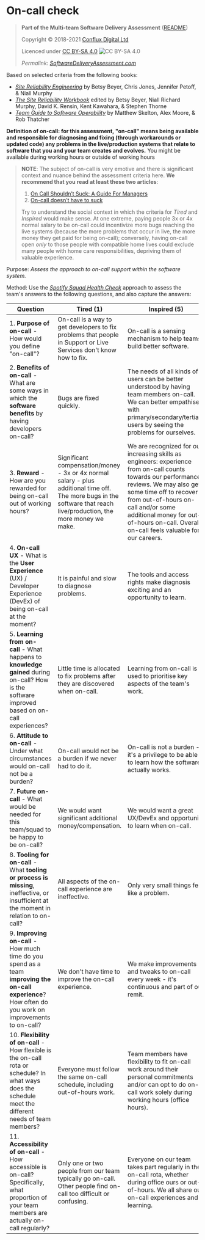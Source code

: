 # On-call check

> **Part of the Multi-team Software Delivery Assessment** ([README](README.md))
> 
> Copyright © 2018-2021 [Conflux Digital Ltd](https://confluxdigital.net/)
> 
> Licenced under [CC BY-SA 4.0](https://creativecommons.org/licenses/by-sa/4.0/) ![CC BY-SA 4.0](https://licensebuttons.net/l/by-sa/3.0/88x31.png)
>
> _Permalink: [SoftwareDeliveryAssessment.com](http://SoftwareDeliveryAssessment.com/)_ 

Based on selected criteria from the following books:

* [_Site Reliability Engineering_](https://sre.google/sre-book/table-of-contents/) by Betsy Beyer, Chris Jones, Jennifer Petoff, & Niall Murphy
* [_The Site Reliability Workbook_](https://sre.google/workbook/table-of-contents/) edited by Betsy Beyer, Niall Richard Murphy, David K. Rensin, Kent Kawahara, & Stephen Thorne
* [_Team Guide to Software Operability_](http://operabilitybook.com/) by Matthew Skelton, Alex Moore, & Rob Thatcher

**Definition of on-call: for this assessment, "on-call" means being available and responsible for diagnosing and fixing (through workarounds or updated code) any problems in the live/production systems that relate to software that you and your team creates and evolves.** You might be available during working hours or outside of working hours

> **NOTE**: The subject of on-call is very emotive and there is significant context and nuance behind the assessment criteria here. **We recommend that you read at least these two articles**:
>
> 1. [On Call Shouldn’t Suck: A Guide For Managers](https://charity.wtf/2020/10/03/on-call-shouldnt-suck-a-guide-for-managers/)
> 2. [On-call doesn’t have to suck](https://copyconstruct.medium.com/on-call-b0bd8c5ea4e0)
>
> Try to understand the social context in which the criteria for _Tired_ and _Inspired_ would make sense. At one extreme, paying people 3x or 4x normal salary to be on-call could incentivize more bugs reaching the live systems (because the more problems that occur in live, the more money they get paid for being on-call); conversely, having on-call open _only_ to those people with compatible home lives could exclude many people with home care responsibilities, depriving them of valuable experience. 

Purpose: *Assess the approach to on-call support within the software system.* 

Method: Use the [*Spotify Squad Health Check*](https://labs.spotify.com/2014/09/16/squad-health-check-model/) approach to assess the team's answers to the following questions, and also capture the answers:

| **Question**                                                                                                                                                                           | **Tired (1)**                                                                    | **Inspired (5)**                                                                                                                                                                                                                     |
| -------------------------------------------------------------------------------------------------------------------------------------------------------------------------------------- | -------------------------------------------------------------------------------- | ------------------------------------------------------------------------------------------------------------------------------------------------------------------------------------------------------------------------------------ |
| 1\. **Purpose of on-call** - How would you define "on-call"?                                                                    | On-call is a way to get developers to fix problems that people in Support or Live Services don't know how to fix.                           | On-call is a sensing mechanism to help teams build better software.                                                                                                                                                 |
| 2\. **Benefits of on-call** - What are some ways in which the **software benefits** by having developers on-call?                                                                | Bugs are fixed quickly.                           | The needs of all kinds of users can be better understood by having team members on-call. We can better empathise with primary/secondary/tertiary users by seeing the problems for ourselves.                                                                                                                                                 |
| 3\. **Reward** - How are you rewarded for being on-call out of working hours?                                                              | Significant compensation/money - 3x or 4x normal salary - plus additional time off. The more bugs in the software that reach live/production, the more money we make.                                        | We are recognized for our increasing skills as engineers: experience from on-call counts towards our performance reviews. We may also get some time off to recover from out-of-hours on-call and/or some additional money for out-of-hours on-call. Overall, on-call feels valuable for our careers.                |
| 4\. **On-call UX** - What is the **User Experience** (UX) / Developer Experience (DevEx) of being on-call at the moment?                                                    | It is painful and slow to diagnose problems.                                      | The tools and access rights make diagnosis exciting and an opportunity to learn.                                                                                                                                                                                         |
| 5\. **Learning from on-call** - What happens to **knowledge gained** during on-call? How is the software improved based on on-call experiences?                                                          | Little time is allocated to fix problems after they are discovered when on-call.                   | Learning from on-call is used to prioritise key aspects of the team's work.                                                                                                                                                                |
| 6\. **Attitude to on-call** - Under what circumstances would on-call not be a burden?                                                        | On-call would not be a burden if we never had to do it.                                | On-call is not a burden - it's a privilege to be able to learn how the software actually works.                                                                                                                               |
| 7\. **Future on-call** - What would be needed for this team/squad to be happy to be on-call?                                                     | We would want significant additional money/compensation.                                     | We would want a great UX/DevEx and opportunity to learn when on-call.                                                                              |
| 8\. **Tooling for on-call** - What **tooling or process is missing**, ineffective, or insufficient at the moment in relation to on-call?                                                                                        | All aspects of the on-call experience are ineffective.                                | Only very small things feel like a problem.                                                                                                                                                      |
| 9\. **Improving on-call** - How much time do you spend as a team **improving the on-call experience**? How often do you work on improvements to on-call?                                     | We don't have time to improve the on-call experience.                     | We make improvements and tweaks to on-call every week - it's continuous and part of our remit. |
| 10\. **Flexibility of on-call** - How flexible is the on-call rota or schedule? In what ways does the schedule meet the different needs of team members?                                     | Everyone must follow the same on-call schedule, including out-of-hours work.                     | Team members have flexibility to fit on-call work around their personal commitments and/or can opt to do on-call work solely during working hours (office hours). |
| 11\. **Accessibility of on-call** - How accessible is on-call? Specifically, what proportion of your team members are actually on-call regularly?                                     | Only one or two people from our team typically go on-call. Other people find on-call too difficult or confusing.                     | Everyone on our team takes part regularly in the on-call rota, whether during office ours or out-of-hours. We all share our on-call experiences and learning. |

